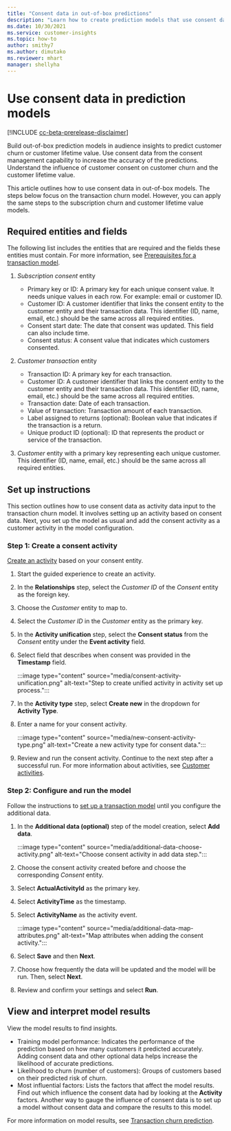 ```yaml
---
title: "Consent data in out-of-box predictions"
description: "Learn how to create prediction models that use consent data."
ms.date: 10/30/2021
ms.service: customer-insights
ms.topic: how-to
author: smithy7
ms.author: dimutako
ms.reviewer: mhart
manager: shellyha
---
```


# Use consent data in prediction models

[!INCLUDE [cc-beta-prerelease-disclaimer](includes/cc-beta-prerelease-disclaimer.md)]

Build out-of-box prediction models in audience insights to predict customer churn or customer lifetime value. Use consent data from the consent management capability to increase the accuracy of the predictions. Understand the influence of customer consent on customer churn and the customer lifetime value. 

This article outlines how to use consent data in out-of-box models. The steps below focus on the transaction churn model. However, you can apply the same steps to the subscription churn and customer lifetime value models. 

## Required entities and fields

The following list includes the entities that are required and the fields these entities must contain. For more information, see [Prerequisites for a transaction model](../audience-insights/predict-transactional-churn.md).

1. *Subscription consent* entity
    - Primary key or ID: A primary key for each unique consent value. It needs unique values in each row. For example: email or customer ID. 
    - Customer ID: A customer identifier that links the consent entity to the customer entity and their transaction data. This identifier (ID, name, email, etc.) should be the same across all required entities. 
    - Consent start date: The date that consent was updated. This field can also include time.
    - Consent status: A consent value that indicates which customers consented.
    
2.	*Customer transaction* entity
    - Transaction ID: A primary key for each transaction.
    - Customer ID: A customer identifier that links the consent entity to the customer entity and their transaction data. This identifier (ID, name, email, etc.) should be the same across all required entities. 
    - Transaction date: Date of each transaction.
    - Value of transaction: Transaction amount of each transaction.
    - Label assigned to returns (optional): Boolean value that indicates if the transaction is a return.
    - Unique product ID (optional): ID that represents the product or service of the transaction. 

3.	*Customer* entity with a primary key representing each unique customer. This identifier (ID, name, email, etc.) should be the same across all required entities. 

## Set up instructions

This section outlines how to use consent data as activity data input to the transaction churn model. It involves setting up an activity based on consent data. Next, you set up the model as usual and add the consent activity as a customer activity in the model configuration.

### Step 1: Create a consent activity

[Create an activity](../audience-insights/activities.md) based on your consent entity. 

1. Start the guided experience to create an activity.
1. In the **Relationships** step, select the *Customer ID* of the *Consent* entity as the foreign key.
1. Choose the *Customer* entity to map to.
1. Select the *Customer ID* in the *Customer* entity as the primary key.
1. In the **Activity unification** step, select the **Consent status** from the *Consent* entity under the **Event activity** field. 
1. Select field that describes when consent was provided in the **Timestamp** field.

   :::image type="content" source="media/consent-activity-unification.png" alt-text="Step to create unified activity in activity set up process.":::

1. In the **Activity type** step, select **Create new** in the dropdown for **Activity Type**.
1. Enter a name for your consent activity.

   :::image type="content" source="media/new-consent-activity-type.png" alt-text="Create a new activity type for consent data.":::

1. Review and run the consent activity. Continue to the next step after a successful run. For more information about activities, see [Customer activities](../audience-insights/activities.md).

### Step 2: Configure and run the model 

Follow the instructions to [set up a transaction model](../audience-insights/predict-transactional-churn.md) until you configure the additional data.

1. In the **Additional data (optional)** step of the model creation, select **Add data**. 

   :::image type="content" source="media/additional-data-choose-activity.png" alt-text="Choose consent activity in add data step.":::

1. Choose the consent activity created before and choose the corresponding *Consent* entity.
1. Select **ActualActivityId** as the primary key.
1. Select **ActivityTime** as the timestamp.
1. Select **ActivityName** as the activity event.

   :::image type="content" source="media/additional-data-map-attributes.png" alt-text="Map attributes when adding the consent activity.":::

1. Select **Save** and then **Next**. 
1. Choose how frequently the data will be updated and the model will be run. Then, select **Next**.
1. Review and confirm your settings and select **Run**.  

## View and interpret model results

View the model results to find insights.

- Training model performance: Indicates the performance of the prediction based on how many customers it predicted accurately. Adding consent data and other optional data helps increase the likelihood of accurate predictions. 
- Likelihood to churn (number of customers): Groups of customers based on their predicted risk of churn. 
- Most influential factors: Lists the factors that affect the model results. Find out which influence the consent data had by looking at the **Activity** factors. Another way to gauge the influence of consent data is to set up a model without consent data and compare the results to this model.

For more information on model results, see [Transaction churn prediction](../audience-insights/predict-transactional-churn.md).

 

